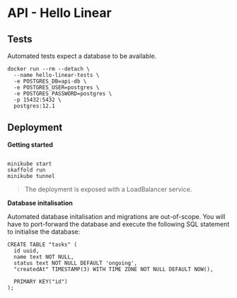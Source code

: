 # API - Hello Linear

## Tests

Automated tests expect a database to be available.

```
docker run --rm --detach \
  --name hello-linear-tests \
  -e POSTGRES_DB=api-db \
  -e POSTGRES_USER=postgres \
  -e POSTGRES_PASSWORD=postgres \
  -p 15432:5432 \
  postgres:12.1
```

## Deployment

**Getting started**

```

minikube start
skaffold run
minikube tunnel

```

> The deployment is exposed with a LoadBalancer service.

**Database initalisation**

Automated database initalisation and migrations are out-of-scope.
You will have to port-forward the database and execute the following SQL statement to initialise the database:

```
CREATE TABLE "tasks" (
  id uuid,
  name text NOT NULL,
  status text NOT NULL DEFAULT 'ongoing',
  "createdAt" TIMESTAMP(3) WITH TIME ZONE NOT NULL DEFAULT NOW(),

  PRIMARY KEY("id")
);
```
